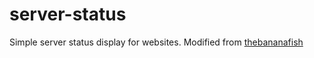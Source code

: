 server-status
=============

Simple server status display for websites.
Modified from [thebananafish](https://github.com/thebananafish/server_status) 
